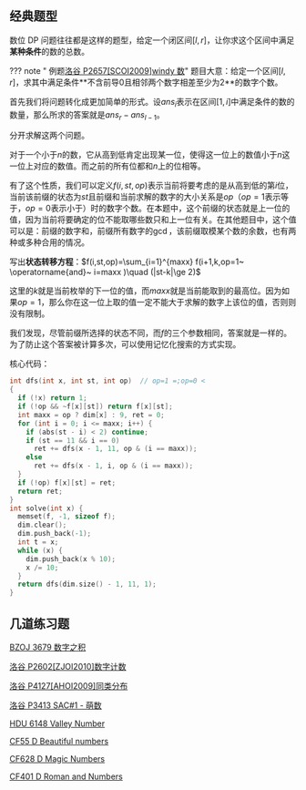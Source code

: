 ## 经典题型

数位 DP 问题往往都是这样的题型，给定一个闭区间$[l,r]$，让你求这个区间中满足**某种条件**的数的总数。

??? note " 例题[洛谷 P2657\[SCOI2009\]windy 数](https://www.luogu.org/problemnew/show/P2657)"
    题目大意：给定一个区间$[l,r]$，求其中满足条件**不含前导$0$且相邻两个数字相差至少为$2$**的数字个数。

首先我们将问题转化成更加简单的形式。设$ans_i$表示在区间$[1,i]$中满足条件的数的数量，那么所求的答案就是$ans_r-ans_{l-1}$。

分开求解这两个问题。

对于一个小于$n$的数，它从高到低肯定出现某一位，使得这一位上的数值小于$n$这一位上对应的数值。而之前的所有位都和$n$上的位相等。

有了这个性质，我们可以定义$f(i,st,op)$表示当前将要考虑的是从高到低的第$i$位，当前该前缀的状态为$st$且前缀和当前求解的数字的大小关系是$op$（$op=1$表示等于，$op=0$表示小于）时的数字个数。在本题中，这个前缀的状态就是上一位的值，因为当前将要确定的位不能取哪些数只和上一位有关。在其他题目中，这个值可以是：前缀的数字和，前缀所有数字的$\gcd$，该前缀取模某个数的余数，也有两种或多种合用的情况。

写出**状态转移方程**：$f(i,st,op)=\sum_{i=1}^{maxx} f(i+1,k,op=1~ \operatorname{and}~ i=maxx )\quad (|st-k|\ge 2)$

这里的$k$就是当前枚举的下一位的值，而$maxx$就是当前能取到的最高位。因为如果$op=1$，那么你在这一位上取的值一定不能大于求解的数字上该位的值，否则则没有限制。

我们发现，尽管前缀所选择的状态不同，而$f$的三个参数相同，答案就是一样的。为了防止这个答案被计算多次，可以使用记忆化搜索的方式实现。

核心代码：

```cpp
int dfs(int x, int st, int op)  // op=1 =;op=0 <
{
  if (!x) return 1;
  if (!op && ~f[x][st]) return f[x][st];
  int maxx = op ? dim[x] : 9, ret = 0;
  for (int i = 0; i <= maxx; i++) {
    if (abs(st - i) < 2) continue;
    if (st == 11 && i == 0)
      ret += dfs(x - 1, 11, op & (i == maxx));
    else
      ret += dfs(x - 1, i, op & (i == maxx));
  }
  if (!op) f[x][st] = ret;
  return ret;
}
int solve(int x) {
  memset(f, -1, sizeof f);
  dim.clear();
  dim.push_back(-1);
  int t = x;
  while (x) {
    dim.push_back(x % 10);
    x /= 10;
  }
  return dfs(dim.size() - 1, 11, 1);
}
```

## 几道练习题

[BZOJ 3679 数字之积](https://www.lydsy.com/JudgeOnline/problem.php?id=3679)

[洛谷 P2602\[ZJOI2010\]数字计数](https://www.luogu.org/problemnew/show/P2602)

[洛谷 P4127\[AHOI2009\]同类分布](https://www.luogu.org/problemnew/show/P4127)

[洛谷  P3413 SAC#1 - 萌数](https://www.luogu.org/problemnew/show/P3413)

[HDU 6148 Valley Number](http://acm.hdu.edu.cn/showproblem.php?pid=6148)

[CF55 D Beautiful numbers](http://codeforces.com/problemset/problem/55/D)

[CF628 D Magic Numbers](http://codeforces.com/problemset/problem/628/D)

[CF401 D Roman and Numbers](http://codeforces.com/problemset/problem/401/D)
